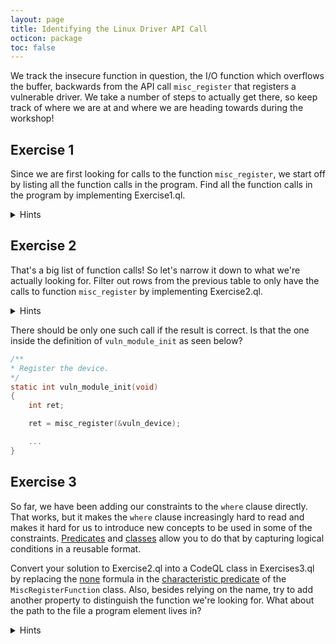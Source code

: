 ```yaml
---
layout: page
title: Identifying the Linux Driver API Call
octicon: package
toc: false
---
```


We track the insecure function in question, the I/O function which overflows the buffer, backwards from the API call `misc_register` that registers a vulnerable driver. We take a number of steps to actually get there, so keep track of where we are at and where we are heading towards during the workshop!

## Exercise 1

Since we are first looking for calls to the function `misc_register`, we start off by listing all the function calls in the program. Find all the function calls in the program by implementing Exercise1.ql.

<details>
<summary>Hints</summary>

- The class `FunctionCall` can be used to reason about function calls in the program.

</details>

## Exercise 2

That's a big list of function calls! So let's narrow it down to what we're actually looking for. Filter out rows from the previous table to only have the calls to function `misc_register` by implementing Exercise2.ql.

<details>
<summary>Hints</summary>

- The class `FunctionCall` provides the member predicate `getTarget` to refer to the called function.
- The class `Function` provides the member predicate `getName` to get the name of the function.

</details>

There should be only one such call if the result is correct. Is that the one inside the definition of `vuln_module_init` as seen below?

```c
/**
* Register the device.
*/
static int vuln_module_init(void)
{
    int ret;

    ret = misc_register(&vuln_device);

    ...
}
```

## Exercise 3

So far, we have been adding our constraints to the `where` clause directly. That works, but it makes the `where` clause increasingly hard to read and makes it hard for us to introduce new concepts to be used in some of the constraints. [Predicates](https://codeql.github.com/docs/ql-language-reference/predicates/) and [classes](https://codeql.github.com/docs/ql-language-reference/types/#classes) allow you to do that by capturing logical conditions in a reusable format.

Convert your solution to Exercise2.ql into a CodeQL class in Exercises3.ql by replacing the [none](https://codeql.github.com/docs/ql-language-reference/formulas/#none) formula in the [characteristic predicate](https://codeql.github.com/docs/ql-language-reference/types/#characteristic-predicates) of the `MiscRegisterFunction` class. Also, besides relying on the name, try to add another property to distinguish the function we're looking for. What about the path to the file a program element lives in?

<details>
<summary>Hints</summary>

- Each program element represented by the class `Element` can be related to the primary file the element occurs in using the member predicate `getFile`.
- Each program element has an absolute path that can be accessed using the member predicate `getAbsolutePath` on the class `File`.
- The QL `string` type provides [built-in member predicates](https://codeql.github.com/docs/ql-language-reference/ql-language-specification/#built-ins-for-string) such as `matches` and `regexpMatch` to match patterns in strings. The `matches` predicate interprets `_` to match any single character and `%` to match any sequences of characters in the provided pattern.

</details>

